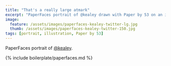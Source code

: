 ```yaml
---
title: "That's a really large atmark"
excerpt: "PaperFaces portrait of @kealey drawn with Paper by 53 on an iPad."
image: 
  feature: /assets/images/paperfaces-kealey-twitter-lg.jpg
  thumb: /assets/images/paperfaces-kealey-twitter-150.jpg
tags: [portrait, illustration, Paper by 53]
---
```


PaperFaces portrait of [@kealey](http://twitter.com/kealey).

{% include boilerplate/paperfaces.md %}